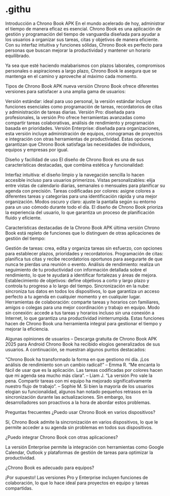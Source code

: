 # .githu
Introducción a Chrono Book APK
En el mundo acelerado de hoy, administrar el tiempo de manera eficaz es esencial. Chrono Book es una aplicación de gestión y programación del tiempo de vanguardia diseñada para ayudar a los usuarios a organizar sus tareas, citas y objetivos de manera eficiente. Con su interfaz intuitiva y funciones sólidas, Chrono Book es perfecto para personas que buscan mejorar la productividad y mantener un horario equilibrado.

Ya sea que esté haciendo malabarismos con plazos laborales, compromisos personales o aspiraciones a largo plazo, Chrono Book le asegura que se mantenga en el camino y aproveche al máximo cada momento.

Tipos de Chrono Book APK nueva versión
Chrono Book ofrece diferentes versiones para satisfacer a una amplia gama de usuarios:

Versión estándar: ideal para uso personal, la versión estándar incluye funciones esenciales como programación de tareas, recordatorios de citas y administración de tareas diarias.
Versión Pro: diseñada para profesionales, la versión Pro ofrece herramientas avanzadas como compartir tareas colaborativas, análisis de rendimiento y programación basada en prioridades.
Versión Enterprise: diseñada para organizaciones, esta versión incluye administración de equipos, cronogramas de proyectos e integración con otras herramientas de productividad.
Estas opciones garantizan que Chrono Book satisfaga las necesidades de individuos, equipos y empresas por igual.

Diseño y facilidad de uso
El diseño de Chrono Book es una de sus características destacadas, que combina estética y funcionalidad:

Interfaz intuitiva: el diseño limpio y la navegación sencilla lo hacen accesible incluso para usuarios primerizos.
Vistas personalizables: elija entre vistas de calendario diarias, semanales o mensuales para planificar su agenda con precisión.
Tareas codificadas por colores: asigne colores a diferentes tareas y categorías para una identificación rápida y una mejor organización.
Modos oscuro y claro: ajuste la pantalla según su entorno para un uso cómodo durante todo el día.
El diseño de Chrono Book prioriza la experiencia del usuario, lo que garantiza un proceso de planificación fluido y eficiente.

Características destacadas de la Chrono Book APK última versión
Chrono Book está repleto de funciones que lo distinguen de otras aplicaciones de gestión del tiempo:

Gestión de tareas: crea, edita y organiza tareas sin esfuerzo, con opciones para establecer plazos, prioridades y recordatorios.
Programación de citas: planifica tus citas y recibe recordatorios oportunos para asegurarte de que nunca te pierdas una reunión o evento.
Análisis de rendimiento: realiza un seguimiento de tu productividad con información detallada sobre el rendimiento, lo que te ayudará a identificar fortalezas y áreas de mejora.
Establecimiento de objetivos: define objetivos a corto y largo plazo y controla tu progreso a lo largo del tiempo.
Sincronización en la nube: sincroniza tus datos en todos los dispositivos, lo que garantiza un acceso perfecto a tu agenda en cualquier momento y en cualquier lugar.
Herramientas de colaboración: comparte tareas y horarios con familiares, amigos o colegas para una mejor coordinación y trabajo en equipo.
Modo sin conexión: accede a tus tareas y horarios incluso sin una conexión a Internet, lo que garantiza una productividad ininterrumpida.
Estas funciones hacen de Chrono Book una herramienta integral para gestionar el tiempo y mejorar la eficiencia.

Algunas opiniones de usuarios – Descarga gratuita de Chrono Book APK 2025 para Android
Chrono Book ha recibido elogios generalizados de sus usuarios. A continuación, se muestran algunos puntos destacados:

“Chrono Book ha transformado la forma en que gestiono mi día. ¡Los análisis de rendimiento son un cambio radical!” – Emma R.
“Me encanta lo fácil de usar que es la aplicación. Las tareas codificadas por colores hacen que mi agenda sea mucho más clara”. – Liam J.
“La versión Pro vale la pena. Compartir tareas con mi equipo ha mejorado significativamente nuestro flujo de trabajo”. – Sophie M.
Si bien la mayoría de los usuarios elogian su funcionalidad, algunos han notado pequeños retrasos en la sincronización durante las actualizaciones. Sin embargo, los desarrolladores son proactivos a la hora de abordar estos problemas.

Preguntas frecuentes
¿Puedo usar Chrono Book en varios dispositivos?

Sí, Chrono Book admite la sincronización en varios dispositivos, lo que le permite acceder a su agenda sin problemas en todos sus dispositivos.

¿Puedo integrar Chrono Book con otras aplicaciones?

La versión Enterprise permite la integración con herramientas como Google Calendar, Outlook y plataformas de gestión de tareas para optimizar la productividad.

¿Chrono Book es adecuado para equipos?

¡Por supuesto! Las versiones Pro y Enterprise incluyen funciones de colaboración, lo que lo hace ideal para proyectos en equipo y tareas compartidas.
